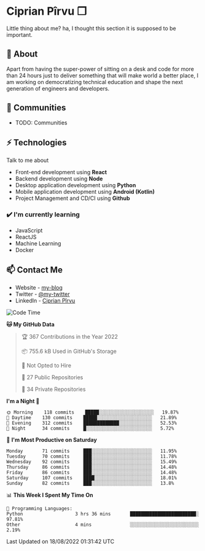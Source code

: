 # Ciprian Pîrvu ❐

Little thing about me? ha, I thought this section it is supposed to be important.

## 🧐 About

Apart from having the super-power of sitting on a desk and code for more than 24 hours just to deliver something that will make world a better place, I am working on democratizing technical education and shape the next generation of engineers and developers.

## 👯 Communities

-   TODO: Communities

## ⚡ Technologies

Talk to me about

-   Front-end development using **React**
-   Backend development using **Node**
-   Desktop application development using **Python**
-   Mobile application development using **Android (Kotlin)**
-   Project Management and CD/CI using **Github**

### ✔️ I'm currently learning

-   JavaScript
-   ReactJS
-   Machine Learning
-   Docker

## 📫 Contact Me

-   Website - [my-blog]()
-   Twitter - [@my-twitter]()
-   LinkedIn - [Ciprian Pîrvu](https://www.linkedin.com/in/p%C3%AErvu-ciprian-cristian-4415991b1/)

<!--START_SECTION:waka-->
![Code Time](http://img.shields.io/badge/Code%20Time-1%2C283%20hrs%204%20mins-blue)

**🐱 My GitHub Data** 

> 🏆 367 Contributions in the Year 2022
 > 
> 📦 755.6 kB Used in GitHub's Storage 
 > 
> 🚫 Not Opted to Hire
 > 
> 📜 27 Public Repositories 
 > 
> 🔑 34 Private Repositories  
 > 
**I'm a Night 🦉** 

```text
🌞 Morning    118 commits    █████░░░░░░░░░░░░░░░░░░░░   19.87% 
🌆 Daytime    130 commits    █████░░░░░░░░░░░░░░░░░░░░   21.89% 
🌃 Evening    312 commits    █████████████░░░░░░░░░░░░   52.53% 
🌙 Night      34 commits     █░░░░░░░░░░░░░░░░░░░░░░░░   5.72%

```
📅 **I'm Most Productive on Saturday** 

```text
Monday       71 commits     ███░░░░░░░░░░░░░░░░░░░░░░   11.95% 
Tuesday      70 commits     ███░░░░░░░░░░░░░░░░░░░░░░   11.78% 
Wednesday    92 commits     ███░░░░░░░░░░░░░░░░░░░░░░   15.49% 
Thursday     86 commits     ███░░░░░░░░░░░░░░░░░░░░░░   14.48% 
Friday       86 commits     ███░░░░░░░░░░░░░░░░░░░░░░   14.48% 
Saturday     107 commits    ████░░░░░░░░░░░░░░░░░░░░░   18.01% 
Sunday       82 commits     ███░░░░░░░░░░░░░░░░░░░░░░   13.8%

```


📊 **This Week I Spent My Time On** 

```text
💬 Programming Languages: 
Python                   3 hrs 36 mins       ████████████████████████░   97.81% 
Other                    4 mins              ░░░░░░░░░░░░░░░░░░░░░░░░░   2.19%

```


 Last Updated on 18/08/2022 01:31:42 UTC
<!--END_SECTION:waka-->
